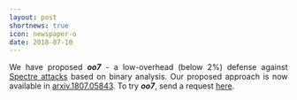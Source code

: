 ```yaml
---
layout: post
shortnews: true
icon: newspaper-o
date: 2018-07-10
---
```

<p style="text-align:justify">
We have proposed <b><i>oo7</i></b> - a low-overhead (below 2%) 
defense against <a href="https://arxiv.org/pdf/1801.01203.pdf" target="_blank">Spectre attacks</a> 
based on binary analysis. Our proposed approach is now available in 
<a href="https://arxiv.org/abs/1807.05843" target="_blank">arxiv.1807.05843</a>. To try <b><i>oo7</i></b>, 
send a request <a href="https://oo7.comp.nus.edu.sg/" target="_blank">here</a>.	
</p>
